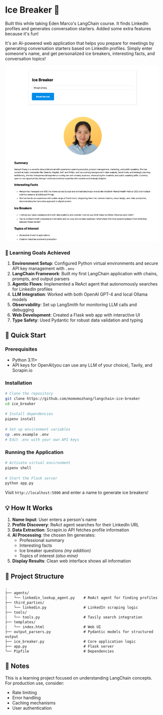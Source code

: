 # Ice Breaker 🤝
Built this while taking Eden Marco's LangChain course. It finds LinkedIn profiles and generates conversation starters. Added some extra features because it's fun!

It's an AI-powered web application that helps you prepare for meetings by generating conversation starters based on LinkedIn profiles. Simply enter someone's name, and get personalized ice breakers, interesting facts, and conversation topics!

![Ice Breaker Screenshot](<Screenshot 2025-05-23 at 15.59.21.png>)

### 🎯 Learning Goals Achieved

1. **Environment Setup**: Configured Python virtual environments and secure API key management with `.env`
2. **LangChain Framework**: Built my first LangChain application with chains, prompts, and output parsers
3. **Agentic Flows**: Implemented a ReAct agent that autonomously searches for LinkedIn profiles
4. **LLM Integration**: Worked with both OpenAI GPT-4 and local Ollama models
5. **Observability**: Set up LangSmith for monitoring LLM calls and debugging
6. **Web Development**: Created a Flask web app with interactive UI
7. **Type Safety**: Used Pydantic for robust data validation and typing

## 🚀 Quick Start

### Prerequisites
- Python 3.11+
- API keys for OpenAI(you can use any LLM of your choice), Tavily, and Scrapin.io

### Installation

```bash
# Clone the repository
git clone https://github.com/momomozhang/langchain-ice-breaker
cd ice_breaker

# Install dependencies
pipenv install

# Set up environment variables
cp .env.example .env
# Edit .env with your own API keys
```

### Running the Application

```bash
# Activate virtual environment
pipenv shell

# Start the Flask server
python app.py
```

Visit `http://localhost:5000` and enter a name to generate ice breakers!

## 💡 How It Works

1. **Name Input**: User enters a person's name
2. **Profile Discovery**: ReAct agent searches for their LinkedIn URL
3. **Data Extraction**: Scrapin.io API fetches profile information
4. **AI Processing**: the chosen llm generates:
   - Professional summary
   - Interesting facts
   - Ice breaker questions *(my addition)*
   - Topics of interest *(also mine)*
5. **Display Results**: Clean web interface shows all information

## 📁 Project Structure

```
.
├── agents/
│   └── linkedin_lookup_agent.py    # ReAct agent for finding profiles
├── third_parties/
│   └── linkedin.py                 # LinkedIn scraping logic
├── tools/
│   └── tools.py                    # Tavily search integration
├── templates/
│   └── index.html                  # Web UI
├── output_parsers.py               # Pydantic models for structured output
├── ice_breaker.py                  # Core application logic
├── app.py                          # Flask server
└── Pipfile                         # Dependencies
```

## 📝 Notes

This is a learning project focused on understanding LangChain concepts. For production use, consider:
- Rate limiting
- Error handling
- Caching mechanisms
- User authentication
